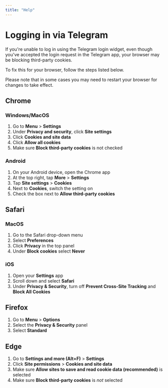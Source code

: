 ```yaml
---
title: "Help"
---
```


# Logging in via Telegram

If you're unable to log in using the Telegram login widget, even though you've accepted the login request in the Telegram app, your browser may be blocking third-party cookies.

To fix this for your browser, follow the steps listed below.

Please note that in some cases you may need to restart your browser for changes to take effect.

## Chrome

### Windows/MacOS

1. Go to **Menu** > **Settings**
2. Under **Privacy and security**, click **Site settings**
3. Click **Cookies and site data**
4. Click **Allow all cookies**
5. Make sure **Block third-party cookies** is not checked

### Android

1. On your Android device, open the Chrome app
2. At the top right, tap **More** > **Settings**
3. Tap **Site settings** > **Cookies**
4. Next to **Cookies**, switch the setting on
5. Check the box next to **Allow third-party cookies**

## Safari

### MacOS

1. Go to the Safari drop-down menu
2. Select **Preferences**
3. Click **Privacy** in the top panel
4. Under **Block cookies** select **Never**

### iOS

1. Open your **Settings** app
2. Scroll down and select **Safari**
3. Under **Privacy & Security**, turn off **Prevent Cross-Site Tracking** and **Block All Cookies**

## Firefox

1. Go to **Menu** > **Options**
2. Select the **Privacy & Security** panel
3. Select **Standard**

## Edge

1. Go to **Settings and more (Alt+F)** > **Settings**
2. Click **Site permissions** > **Cookies and site data**
3. Make sure **Allow sites to save and read cookie data (recommended)** is selected
4. Make sure **Block third-party cookies** is _not_ selected
